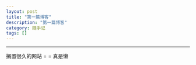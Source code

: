 ```yaml
---
layout: post
title: "第一篇博客"
description: "第一篇博客"
category: 随手记
tags: []
---
```


---

搁置很久的网站 = = 真是懒